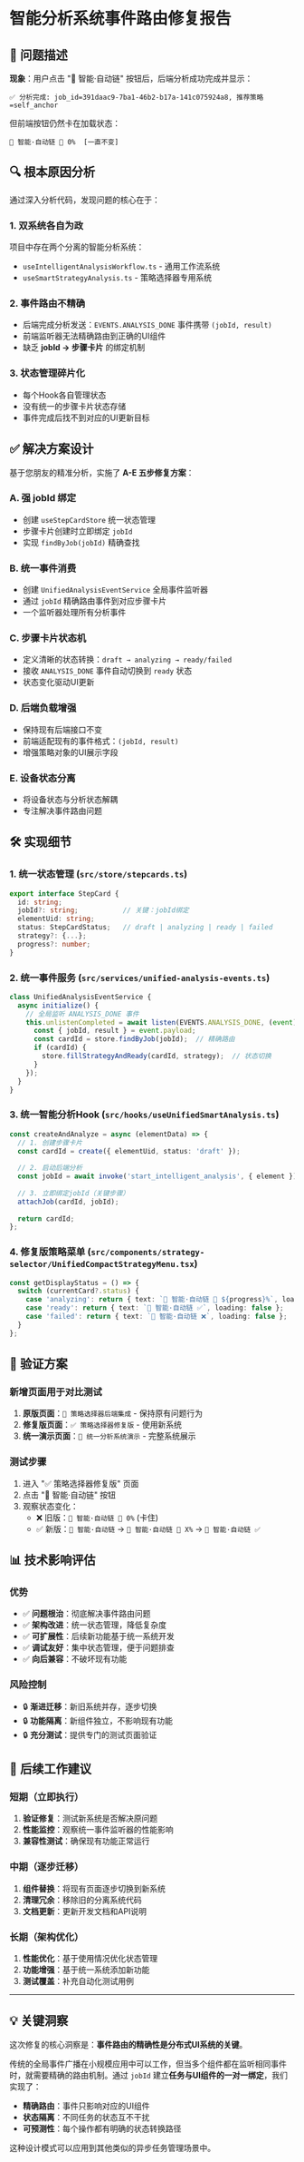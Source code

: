# 智能分析系统事件路由修复报告

## 🐛 问题描述

**现象**：用户点击 "🧠 智能·自动链" 按钮后，后端分析成功完成并显示：
```
✅ 分析完成: job_id=391daac9-7ba1-46b2-b17a-141c075924a8, 推荐策略=self_anchor
```

但前端按钮仍然卡在加载状态：
```
🧠 智能·自动链 🔄 0%  [一直不变]
```

## 🔍 根本原因分析

通过深入分析代码，发现问题的核心在于：

### 1. 双系统各自为政
项目中存在两个分离的智能分析系统：
- `useIntelligentAnalysisWorkflow.ts` - 通用工作流系统
- `useSmartStrategyAnalysis.ts` - 策略选择器专用系统

### 2. 事件路由不精确
- 后端完成分析发送：`EVENTS.ANALYSIS_DONE` 事件携带 `(jobId, result)`
- 前端监听器无法精确路由到正确的UI组件
- 缺乏 **jobId → 步骤卡片** 的绑定机制

### 3. 状态管理碎片化
- 每个Hook各自管理状态
- 没有统一的步骤卡片状态存储
- 事件完成后找不到对应的UI更新目标

## ✅ 解决方案设计

基于您朋友的精准分析，实施了 **A-E 五步修复方案**：

### A. 强 jobId 绑定
- 创建 `useStepCardStore` 统一状态管理
- 步骤卡片创建时立即绑定 `jobId`
- 实现 `findByJob(jobId)` 精确查找

### B. 统一事件消费
- 创建 `UnifiedAnalysisEventService` 全局事件监听器
- 通过 `jobId` 精确路由事件到对应步骤卡片
- 一个监听器处理所有分析事件

### C. 步骤卡片状态机
- 定义清晰的状态转换：`draft → analyzing → ready/failed`
- 接收 `ANALYSIS_DONE` 事件自动切换到 `ready` 状态
- 状态变化驱动UI更新

### D. 后端负载增强
- 保持现有后端接口不变
- 前端适配现有的事件格式：`(jobId, result)`
- 增强策略对象的UI展示字段

### E. 设备状态分离
- 将设备状态与分析状态解耦
- 专注解决事件路由问题

## 🛠️ 实现细节

### 1. 统一状态管理 (`src/store/stepcards.ts`)
```typescript
export interface StepCard {
  id: string;
  jobId?: string;           // 关键：jobId绑定
  elementUid: string;
  status: StepCardStatus;   // draft | analyzing | ready | failed
  strategy?: {...};
  progress?: number;
}
```

### 2. 统一事件服务 (`src/services/unified-analysis-events.ts`)
```typescript
class UnifiedAnalysisEventService {
  async initialize() {
    // 全局监听 ANALYSIS_DONE 事件
    this.unlistenCompleted = await listen(EVENTS.ANALYSIS_DONE, (event) => {
      const { jobId, result } = event.payload;
      const cardId = store.findByJob(jobId);  // 精确路由
      if (cardId) {
        store.fillStrategyAndReady(cardId, strategy);  // 状态切换
      }
    });
  }
}
```

### 3. 统一智能分析Hook (`src/hooks/useUnifiedSmartAnalysis.ts`)
```typescript
const createAndAnalyze = async (elementData) => {
  // 1. 创建步骤卡片
  const cardId = create({ elementUid, status: 'draft' });
  
  // 2. 启动后端分析
  const jobId = await invoke('start_intelligent_analysis', { element });
  
  // 3. 立即绑定jobId（关键步骤）
  attachJob(cardId, jobId);
  
  return cardId;
};
```

### 4. 修复版策略菜单 (`src/components/strategy-selector/UnifiedCompactStrategyMenu.tsx`)
```typescript
const getDisplayStatus = () => {
  switch (currentCard?.status) {
    case 'analyzing': return { text: `🧠 智能·自动链 🔄 ${progress}%`, loading: true };
    case 'ready': return { text: `🧠 智能·自动链 ✅`, loading: false };
    case 'failed': return { text: `🧠 智能·自动链 ❌`, loading: false };
  }
};
```

## 🧪 验证方案

### 新增页面用于对比测试
1. **原版页面**：`🚀 策略选择器后端集成` - 保持原有问题行为
2. **修复版页面**：`✅ 策略选择器修复版` - 使用新系统
3. **统一演示页面**：`🔄 统一分析系统演示` - 完整系统展示

### 测试步骤
1. 进入 "✅ 策略选择器修复版" 页面
2. 点击 "🧠 智能·自动链" 按钮
3. 观察状态变化：
   - ❌ 旧版：`🧠 智能·自动链 🔄 0%` (卡住)
   - ✅ 新版：`🧠 智能·自动链` → `🧠 智能·自动链 🔄 X%` → `🧠 智能·自动链 ✅`

## 📊 技术影响评估

### 优势
- ✅ **问题根治**：彻底解决事件路由问题
- ✅ **架构改进**：统一状态管理，降低复杂度  
- ✅ **可扩展性**：后续新功能基于统一系统开发
- ✅ **调试友好**：集中状态管理，便于问题排查
- ✅ **向后兼容**：不破坏现有功能

### 风险控制
- 🔒 **渐进迁移**：新旧系统并存，逐步切换
- 🔒 **功能隔离**：新组件独立，不影响现有功能
- 🔒 **充分测试**：提供专门的测试页面验证

## 🚀 后续工作建议

### 短期（立即执行）
1. **验证修复**：测试新系统是否解决原问题
2. **性能监控**：观察统一事件监听器的性能影响
3. **兼容性测试**：确保现有功能正常运行

### 中期（逐步迁移）
1. **组件替换**：将现有页面逐步切换到新系统
2. **清理冗余**：移除旧的分离系统代码
3. **文档更新**：更新开发文档和API说明

### 长期（架构优化）
1. **性能优化**：基于使用情况优化状态管理
2. **功能增强**：基于统一系统添加新功能
3. **测试覆盖**：补充自动化测试用例

---

## 💡 关键洞察

这次修复的核心洞察是：**事件路由的精确性是分布式UI系统的关键**。

传统的全局事件广播在小规模应用中可以工作，但当多个组件都在监听相同事件时，就需要精确的路由机制。通过 `jobId` 建立**任务与UI组件的一对一绑定**，我们实现了：

- **精确路由**：事件只影响对应的UI组件
- **状态隔离**：不同任务的状态互不干扰  
- **可预测性**：每个操作都有明确的状态转换路径

这种设计模式可以应用到其他类似的异步任务管理场景中。